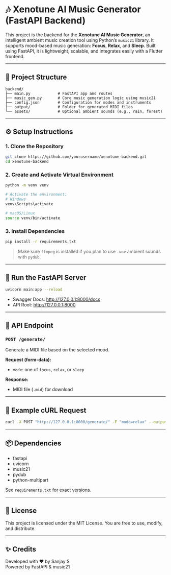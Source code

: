 # 🎶 Xenotune AI Music Generator (FastAPI Backend)

This project is the backend for the **Xenotune AI Music Generator**, an intelligent ambient music creation tool using Python’s `music21` library. It supports mood-based music generation: **Focus**, **Relax**, and **Sleep**. Built using FastAPI, it is lightweight, scalable, and integrates easily with a Flutter frontend.

---

## 📂 Project Structure

```
backend/
├── main.py            # FastAPI app and routes
├── music_gen.py       # Core music generation logic using music21
├── config.json        # Configuration for modes and instruments
├── output/            # Folder for generated MIDI files
└── assets/            # Optional ambient sounds (e.g., rain, forest)
```

---

## ⚙️ Setup Instructions

### 1. Clone the Repository

```bash
git clone https://github.com/yourusername/xenotune-backend.git
cd xenotune-backend
```

### 2. Create and Activate Virtual Environment

```bash
python -m venv venv

# Activate the environment:
# Windows
venv\Scripts\activate

# macOS/Linux
source venv/bin/activate
```

### 3. Install Dependencies

```bash
pip install -r requirements.txt
```

> Make sure `ffmpeg` is installed if you plan to use `.wav` ambient sounds with `pydub`.

---

## 🚀 Run the FastAPI Server

```bash
uvicorn main:app --reload
```

- Swagger Docs: http://127.0.0.1:8000/docs  
- API Root: http://127.0.0.1:8000

---

## 📡 API Endpoint

### `POST /generate/`

Generate a MIDI file based on the selected mood.

**Request (form-data):**
- `mode`: one of `focus`, `relax`, or `sleep`

**Response:**
- MIDI file (`.mid`) for download

---

## 🧾 Example cURL Request

```bash
curl -X POST "http://127.0.0.1:8000/generate/" -F "mode=relax" --output relax_output.mid
```

---

## 📦 Dependencies

- fastapi
- uvicorn
- music21
- pydub
- python-multipart

See `requirements.txt` for exact versions.

---

## 📌 License

This project is licensed under the MIT License. You are free to use, modify, and distribute.

---

## ✨ Credits

Developed with ❤️ by Sanjay S  
Powered by FastAPI & music21
